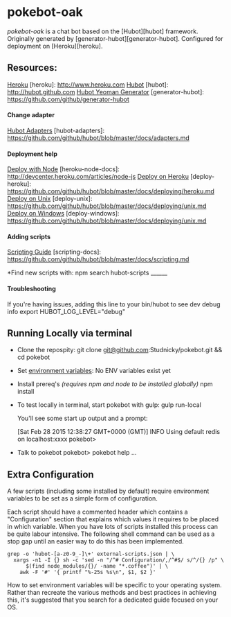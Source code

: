 #   pokebot-oak

*pokebot-oak* is a chat bot based on the [Hubot][hubot] framework.
Originally generated by [generator-hubot][generator-hubot].
Configured for deployment on [Heroku][heroku].

##  Resources:

[Heroku](heroku)
[heroku]: http://www.heroku.com
[Hubot](hubot)
[hubot]: http://hubot.github.com
[Hubot Yeoman Generator](generator-hubot)
[generator-hubot]: https://github.com/github/generator-hubot

####    Change adapter

[Hubot Adapters](hubot-adapters)
[hubot-adapters]: https://github.com/github/hubot/blob/master/docs/adapters.md

####    Deployment help

[Deploy with Node](heroku-node-docs)
[heroku-node-docs]: http://devcenter.heroku.com/articles/node-js
[Deploy on Heroku](deploy-heroku)
[deploy-heroku]: https://github.com/github/hubot/blob/master/docs/deploying/heroku.md
[Deploy on Unix](deploy-unix)
[deploy-unix]: https://github.com/github/hubot/blob/master/docs/deploying/unix.md
[Deploy on Windows](deploy-windows)
[deploy-windows]: https://github.com/github/hubot/blob/master/docs/deploying/unix.md

####    Adding scripts

[Scripting Guide](scripting-docs)
[scripting-docs]: https://github.com/github/hubot/blob/master/docs/scripting.md

*Find new scripts with:
    npm search hubot-scripts ______

####    Troubleshooting

If you're having issues, adding this line to your bin/hubot to see dev debug info
    export HUBOT_LOG_LEVEL="debug"

## Running Locally via terminal

* Clone the repospity:
    git clone git@github.com:Studnicky/pokebot.git && cd pokebot

* Set [environment variables](#configuration):
    No ENV variables exist yet

* Install prereq's _(requires npm and node to be installed globally)_
    npm install

* To test locally in terminal, start pokebot with gulp:
    gulp run-local

    You'll see some start up output and a prompt:

    [Sat Feb 28 2015 12:38:27 GMT+0000 (GMT)] INFO Using default redis on localhost:xxxx
    pokebot>

* Talk to pokebot
    pokebot> pokebot help
    ...

## Extra Configuration

A few scripts (including some installed by default) require environment
variables to be set as a simple form of configuration.

Each script should have a commented header which contains a "Configuration"
section that explains which values it requires to be placed in which variable.
When you have lots of scripts installed this process can be quite labour
intensive. The following shell command can be used as a stop gap until an
easier way to do this has been implemented.

    grep -o 'hubot-[a-z0-9_-]\+' external-scripts.json | \
      xargs -n1 -I {} sh -c 'sed -n "/^# Configuration/,/^#$/ s/^/{} /p" \
          $(find node_modules/{}/ -name "*.coffee")' | \
        awk -F '#' '{ printf "%-25s %s\n", $1, $2 }'

How to set environment variables will be specific to your operating system.
Rather than recreate the various methods and best practices in achieving this,
it's suggested that you search for a dedicated guide focused on your OS.